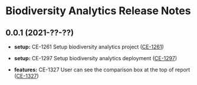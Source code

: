 # Biodiversity Analytics Release Notes

## 0.0.1 (2021-??-??)

* **setup:** CE-1261 Setup biodiversity analytics project ([CE-1261](https://jira.rfcx.org/browse/CE-1261))
* **setup:** CE-1297 Setup biodiversity analytics deployment ([CE-1297](https://jira.rfcx.org/browse/CE-1297))

* **features:** CE-1327 User can see the comparison box at the top of report ([CE-1327](https://jira.rfcx.org/browse/CE-1327))
